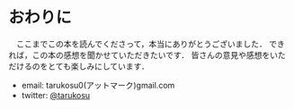 # おわりに
　ここまでこの本を読んでくださって，本当にありがとうございました．
できれば，この本の感想を聞かせていただきたいです．
皆さんの意見や感想をいただけるのをとても楽しみにしています．

- email: tarukosu0(アットマーク)gmail.com
- twitter: [@tarukosu](https://twitter.com/tarukosu)

